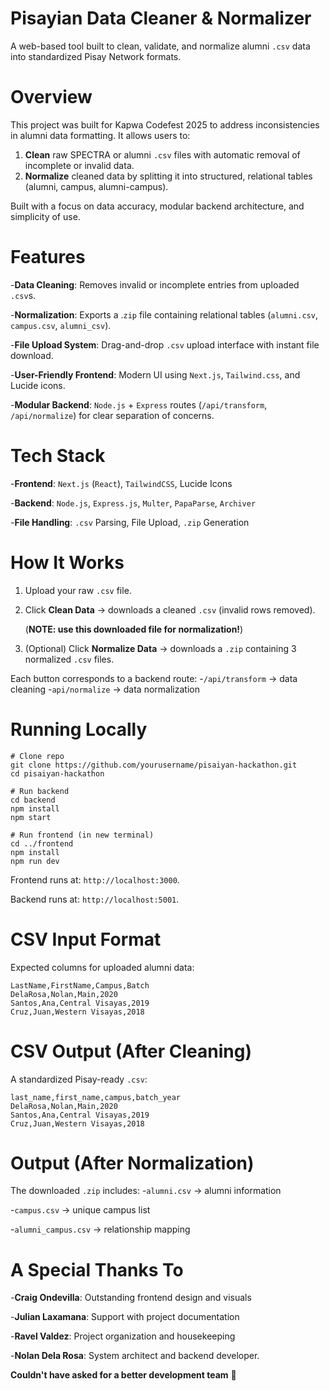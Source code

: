 # Pisayian Data Cleaner & Normalizer
A web-based tool built to clean, validate, and normalize alumni `.csv` data into standardized Pisay Network formats.

# Overview
This project was built for Kapwa Codefest 2025 to address inconsistencies in alumni data formatting. It allows users to:
1. **Clean** raw SPECTRA or alumni `.csv` files with automatic removal of incomplete or invalid data.
2. **Normalize** cleaned data by splitting it into structured, relational tables (alumni, campus, alumni-campus).
   
Built with a focus on data accuracy, modular backend architecture, and simplicity of use.

# Features
-**Data Cleaning**: Removes invalid or incomplete entries from uploaded `.csv`s.

-**Normalization**: Exports a .`zip` file containing relational tables (`alumni.csv`, `campus.csv`, `alumni_csv`).

-**File Upload System**: Drag-and-drop `.csv` upload interface with instant file download.

-**User-Friendly Frontend**: Modern UI using `Next.js`, `Tailwind.css`, and Lucide icons.

-**Modular Backend**: `Node.js` + `Express` routes (`/api/transform`, `/api/normalize`) for clear separation of concerns.

# Tech Stack
-**Frontend**: `Next.js` (`React`), `TailwindCSS`, Lucide Icons

-**Backend**: `Node.js`, `Express.js`, `Multer`, `PapaParse`, `Archiver`

-**File Handling**: `.csv` Parsing, File Upload, `.zip` Generation

# How It Works
1. Upload your raw `.csv` file.
2. Click **Clean Data** -> downloads a cleaned `.csv` (invalid rows removed).
   
   (**NOTE: use this downloaded file for normalization!**)
3. (Optional) Click **Normalize Data** -> downloads a `.zip` containing 3 normalized `.csv` files.

Each button corresponds to a backend route:
-`/api/transform` -> data cleaning
-`api/normalize` -> data normalization

# Running Locally
```
# Clone repo
git clone https://github.com/yourusername/pisaiyan-hackathon.git
cd pisaiyan-hackathon

# Run backend
cd backend
npm install
npm start

# Run frontend (in new terminal)
cd ../frontend
npm install
npm run dev
```
Frontend runs at: `http://localhost:3000`.

Backend runs at: `http://localhost:5001`.

# CSV Input Format #
Expected columns for uploaded alumni data:
```
LastName,FirstName,Campus,Batch
DelaRosa,Nolan,Main,2020
Santos,Ana,Central Visayas,2019
Cruz,Juan,Western Visayas,2018
```

# CSV Output (After Cleaning)
A standardized Pisay-ready `.csv`:
```
last_name,first_name,campus,batch_year
DelaRosa,Nolan,Main,2020
Santos,Ana,Central Visayas,2019
Cruz,Juan,Western Visayas,2018
```

# Output (After Normalization)
The downloaded `.zip` includes:
-`alumni.csv` -> alumni information

-`campus.csv` -> unique campus list

-`alumni_campus.csv` -> relationship mapping

# A Special Thanks To
-**Craig Ondevilla**: Outstanding frontend design and visuals

-**Julian Laxamana**: Support with project documentation

-**Ravel Valdez**: Project organization and housekeeping

-**Nolan Dela Rosa**: System architect and backend developer.

**Couldn't have asked for a better development team** 💙





